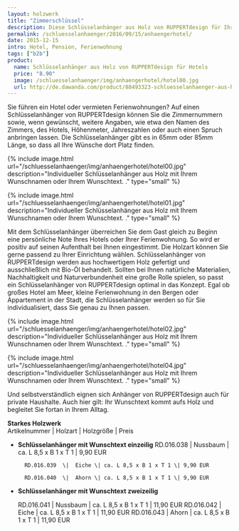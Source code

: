 ```yaml
---
layout: holzwerk
title: "Zimmerschlüssel"
description: Diese Schlüsselanhänger aus Holz von RUPPERTdesign für Ihr Hotel.
permalink: /schluesselanhaenger/2016/09/15/anhaengerhotel/
date: 2015-12-15
intro: Hotel, Pension, Ferienwohnung
tags: ["b2b"]
product:
  name: Schlüsselanhänger aus Holz von RUPPERTdesign für Hotels
  price: "8.90"
  image: /schluesselanhaenger/img/anhaengerhotel/hotel00.jpg
  url: http://de.dawanda.com/product/88493323-schluesselanhaenger-aus-holz-mit-wunschnamen
---
```


Sie führen ein Hotel oder vermieten Ferienwohnungen?
Auf einen Schlüsselanhänger von RUPPERTdesign können Sie die Zimmernummern sowie,
wenn gewünscht, weitere Angaben, wie etwa den Namen des Zimmers, des Hotels, Höhenmeter,
Jahreszahlen oder auch einen Spruch anbringen lassen.
Die Schlüsselanhänger gibt es in 65mm oder 85mm Länge, so dass all Ihre Wünsche dort Platz finden.

{% include image.html url="/schluesselanhaenger/img/anhaengerhotel/hotel00.jpg" description="Individueller Schlüsselanhänger aus Holz mit Ihrem Wunschnamen oder Ihrem Wunschtext. ." type="small" %}

{% include image.html url="/schluesselanhaenger/img/anhaengerhotel/hotel01.jpg" description="Individueller Schlüsselanhänger aus Holz mit Ihrem Wunschnamen oder Ihrem Wunschtext. ." type="small" %}

Mit dem Schlüsselanhänger überreichen Sie dem Gast gleich zu Beginn eine persönliche Note Ihres Hotels oder Ihrer Ferienwohnung. So wird er positiv auf seinen Aufenthalt bei Ihnen eingestimmt.
Die Holzart können Sie gerne passend zu Ihrer Einrichtung wählen.
Schlüsselanhänger von RUPPERTdesign werden aus hochwertigem Holz gefertigt und ausschließlich mit Bio-Öl behandelt.
Sollten bei Ihnen natürliche Materialien, Nachhaltigkeit und Naturverbundenheit eine große Rolle spielen, so passt ein Schlüsselanhänger von RUPPERTdesign optimal in das Konzept.
Egal ob großes Hotel am Meer, kleine Ferienwohnung in den Bergen oder Appartement in der Stadt,
die Schlüsselanhänger werden so für Sie individualisiert,
dass Sie genau zu Ihnen passen.

{% include image.html url="/schluesselanhaenger/img/anhaengerhotel/hotel02.jpg" description="Individueller Schlüsselanhänger aus Holz mit Ihrem Wunschnamen oder Ihrem Wunschtext. ." type="small" %}

{% include image.html url="/schluesselanhaenger/img/anhaengerhotel/hotel04.jpg" description="Individueller Schlüsselanhänger aus Holz mit Ihrem Wunschnamen oder Ihrem Wunschtext. ." type="small" %}

Und selbstverständlich eignen sich Anhänger von RUPPERTdesign auch für private Haushalte.
Auch hier gilt: Ihr Wunschtext kommt aufs Holz und begleitet Sie fortan in Ihrem Alltag.

**Starkes Holzwerk**  
Artikelnummer \| Holzart \| Holzgröße \| Preis

- **Schlüsselanhänger mit Wunschtext einzeilig**
      	RD.016.038  \| 	Nussbaum \| ca. L 8,5 x B 1 x T 1 \| 9,90 EUR

      	RD.016.039  \| 	Eiche \| ca. L 8,5 x B 1 x T 1 \| 9,90 EUR

      	RD.016.040  \| 	Ahorn \| ca. L 8,5 x B 1 x T 1 \| 9,90 EUR

* **Schlüsselanhänger mit Wunschtext zweizeilig**
    
   RD.016.041 \| Nussbaum \| ca. L 8,5 x B 1 x T 1 \| 11,90 EUR
  RD.016.042 \| Eiche \| ca. L 8,5 x B 1 x T 1 \| 11,90 EUR
  RD.016.043 \| Ahorn \| ca. L 8,5 x B 1 x T 1 \| 11,90 EUR
